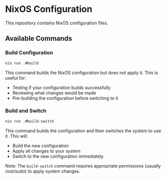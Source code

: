 # NixOS Configuration

This repository contains NixOS configuration files.

## Available Commands

### Build Configuration

```sh
nix run .#build
```

This command builds the NixOS configuration but does not apply it. This is useful for:
- Testing if your configuration builds successfully
- Reviewing what changes would be made
- Pre-building the configuration before switching to it

### Build and Switch

```sh
nix run .#build-switch
```

This command builds the configuration and then switches the system to use it. This will:
- Build the new configuration
- Apply all changes to your system
- Switch to the new configuration immediately

Note: The `build-switch` command requires appropriate permissions (usually root/sudo) to apply system changes.